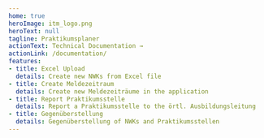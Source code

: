 ```yaml
---
home: true
heroImage: itm_logo.png
heroText: null
tagline: Praktikumsplaner
actionText: Technical Documentation →
actionLink: /documentation/
features:
- title: Excel Upload
  details: Create new NWKs from Excel file
- title: Create Meldezeitraum
  details: Create new Meldezeiträume in the application
- title: Report Praktikumsstelle
  details: Report a Praktikumsstelle to the örtl. Ausbildungsleitung
- title: Gegenüberstellung 
  details: Gegenüberstellung of NWKs and Praktikumsstellen
---
```

